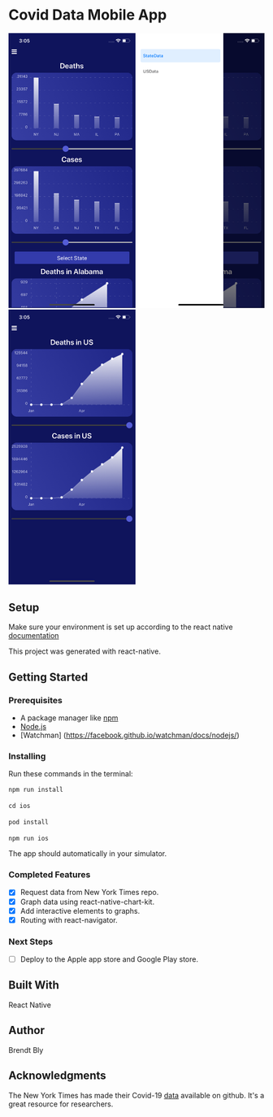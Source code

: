 # Covid Data Mobile App

<img src="assets/screenshot1.png" width="250">  <img src="assets/screenshot2.png" width="250">  <img src="assets/screenshot3.png" width="250">
## Setup

Make sure your environment is set up according to the react native [documentation](https://reactnative.dev/docs/environment-setup)

This project was generated with react-native.

## Getting Started

### Prerequisites

- A package manager like [npm](https://www.npmjs.com/)
- [Node.js](https://nodejs.org/en/)
- [Watchman] (https://facebook.github.io/watchman/docs/nodejs/)


### Installing

Run these commands in the terminal:

```
npm run install

cd ios

pod install

npm run ios
```

The app should automatically in your simulator.

### Completed Features

- [x] Request data from New York Times repo.
- [x] Graph data using react-native-chart-kit.
- [x] Add interactive elements to graphs.
- [x] Routing with react-navigator.

### Next Steps

- [ ] Deploy to the Apple app store and Google Play store.

## Built With

React Native

## Author

Brendt Bly

## Acknowledgments

The New York Times has made their Covid-19 [data](https://github.com/nytimes/covid-19-data) available on github.  It's a great resource for researchers.
